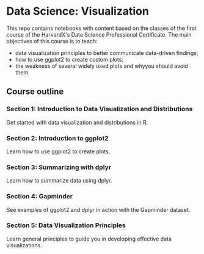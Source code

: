 # Data Science: Visualization

This repo contains notebooks with content based on  the classes of the first course of the HarvardX's Data Science Professional Certificate. The main objectives of this course is to teach:

- data visualization principles to better communicate data-driven findings;
- how to use ggplot2 to create custom plots;
- the weakness of several widely used plots and whyyou should avoid them.

## Course outline

### Section 1: Introduction to Data Visualization and Distributions
Get started with data visualization and distributions in R. 

### Section 2: Introduction to ggplot2
Learn how to use ggplot2 to create plots. 

### Section 3: Summarizing with dplyr 
Learn how to summarize data using dplyr.

### Section 4: Gapminder 
See examples of ggplot2 and dplyr in action with the Gapminder dataset.

### Section 5: Data Visualization Principles 
Learn general principles to guide you in developing effective data visualizations.